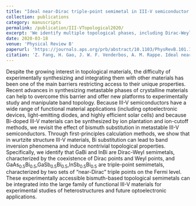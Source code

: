 ```yaml
---
title: "Ideal near-Dirac triple-point semimetal in III-V semiconductor alloys"
collection: publications
category: manuscripts
permalink: /publication/III-VTopological2020/
excerpt: 'We identify multiple topological phases, including Dirac-Weyl semimetal and topological insulators, in the conventional III-V material family, achieved by alloying with elements with larger spin-orbit coupling.'
date: 2020-03-18
venue: 'Physical Review B'
paperurl: 'https://journals.aps.org/prb/abstract/10.1103/PhysRevB.101.125202'
citation: 'Z. Fang, H. Gao, J. W. F. Venderbos, A. M. Rappe. Ideal near-Dirac triple-point semimetal in III-V semiconductor alloys. Phys. Rev. B 2020, 101, 125202.'
---
```

Despite the growing interest in topological materials, the difficulty of experimentally synthesizing and integrating them with other materials has been one of the main barriers restricting access to their unique properties. Recent advances in synthesizing metastable phases of crystalline materials can help to overcome this barrier and offer new platforms to experimentally study and manipulate band topology. Because III-V semiconductors have a wide range of functional material applications (including optoelectronic devices, light-emitting diodes, and highly efficient solar cells) and because Bi-doped III-V materials can be synthesized by ion plantation and ion-cutoff methods, we revisit the effect of bismuth substitution in metastable III-V semiconductors. Through first-principles calculation methods, we show that in wurtzite structure III-V materials, Bi substitution can lead to band inversion phenomena and induce nontrivial topological properties. Specifically, we identify that GaBi and InBi are Dirac-Weyl semimetals, characterized by the coexistence of Dirac points and Weyl points, and GaAs<sub>0.5⁢</sub>Bi<sub>0.5⁢</sub>,GaSb<sub>0.5⁢</sub>Bi<sub>0.5⁢</sub>,InSb<sub>0.5⁢</sub>Bi<sub>0.5⁢</sub> are triple-point semimetals, characterized by two sets of “near-Dirac” triple points on the Fermi level. These experimentally accessible bismuth-based topological semimetals can be integrated into the large family of functional III-V materials for experimental studies of heterostructures and future optoelectronic applications.
